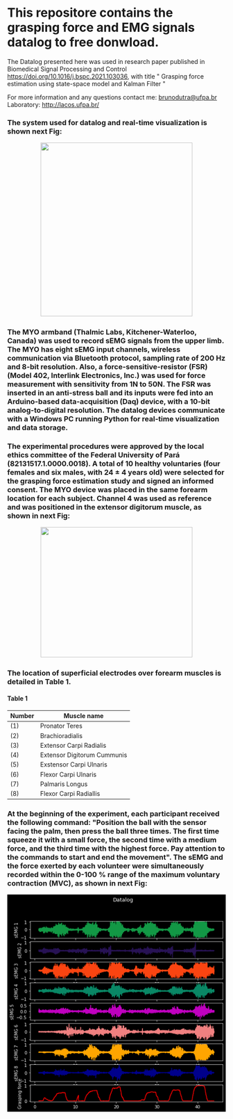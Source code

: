 # This repositore contains the grasping force and EMG signals datalog to free donwload.

The Datalog presented here was used in research paper published in Biomedical Signal Processing and Control https://doi.org/10.1016/j.bspc.2021.103036, with title " Grasping force estimation using state-space model and Kalman Filter "

For more information and any questions contact me: brunodutra@ufpa.br 
Laboratory: http://lacos.ufpa.br/

### The system used for datalog and real-time visualization is shown next Fig:

<p align="center">
<img src="https://user-images.githubusercontent.com/37050153/167542544-e610e026-3229-485e-b3e8-2b0a083a0eec.png"
     height="400" width="350" >
</p>

### The MYO armband (Thalmic Labs, Kitchener-Waterloo, Canada) was used to record sEMG signals from the upper limb. The MYO has eight sEMG input channels, wireless communication via Bluetooth protocol, sampling rate of 200 Hz and 8-bit resolution. Also, a force-sensitive-resistor (FSR) (Model 402, Interlink Electronics, Inc.) was used for force measurement with sensitivity from 1N to 50N. The FSR was inserted in an anti-stress ball and its inputs were fed into an Arduino-based data-acquisition (Daq) device, with a 10-bit analog-to-digital resolution. The datalog devices communicate with a Windows PC running Python for real-time visualization and data storage.

### The experimental procedures were approved by the local ethics committee of the Federal University of Pará (82131517.1.0000.0018). A total of 10 healthy voluntaries (four females and six males, with 24 $\pm$ 4 years old) were selected for the grasping force estimation study and signed an informed consent. The MYO device was placed in the same forearm location for each subject. Channel 4 was used as reference and was positioned in the extensor digitorum muscle, as shown in next Fig:

<p align="center">
<img src="https://user-images.githubusercontent.com/37050153/167536044-6dabd5c8-86b3-42bc-b121-1d4a454862e9.png"
     height="300" width="350" >
</p>



### The location of superficial electrodes over forearm muscles is detailed in Table 1.

#### Table 1
Number | Muscle name 
--- | --- |
(1) | Pronator Teres | 
(2) | Brachioradialis | 
(3) | Extensor Carpi Radialis | 
(4) | Extensor Digitorum Cummunis | 
(5) | Exstensor Carpi Ulnaris | 
(6) | Flexor Carpi Ulnaris  | 
(7) | Palmaris Longus  | 
(8) | Flexor Carpi Radiallis  | 


### At the beginning of the experiment, each participant received the following command: "Position the ball with the sensor facing the palm, then press the ball three times. The first time squeeze it with a small force, the second time with a medium  force, and the third time with the highest force. Pay attention to the commands to start and end the movement". The sEMG and the force exerted by each volunteer were simultaneously recorded within the 0-100 \% range of the maximum voluntary contraction (MVC), as shown in next Fig:  

<p align="center">
<img src="datalog_fig.png"
     height="500" width="550" >
</p>

